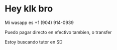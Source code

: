 # Hey klk bro

Mi wasapp es +1 (904) 914-0939

Puedo pagar directo en efectivo tambien, o transfer

Estoy buscando tutor en SD
